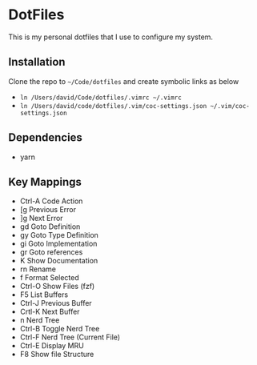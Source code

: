 # DotFiles

This is my personal dotfiles that I use to configure my system.

## Installation

Clone the repo to `~/Code/dotfiles` and create symbolic links as below

* `ln /Users/david/Code/dotfiles/.vimrc ~/.vimrc`
* `ln /Users/david/code/dotfiles/.vim/coc-settings.json ~/.vim/coc-settings.json`

## Dependencies

* yarn

## Key Mappings

* Ctrl-A Code Action
* [g Previous Error
* ]g Next Error
* gd Goto Definition
* gy Goto Type Definition
* gi Goto Implementation
* gr Goto references
* K Show Documentation
* <Leader>rn Rename
* <Leader>f Format Selected
* Ctrl-O Show Files (fzf)
* F5 List Buffers
* Ctrl-J Previous Buffer
* Crtl-K Next Buffer
* <Leader>n Nerd Tree
* Ctrl-B Toggle Nerd Tree
* Ctrl-F Nerd Tree (Current File)
* Ctrl-E Display MRU
* F8 Show file Structure
